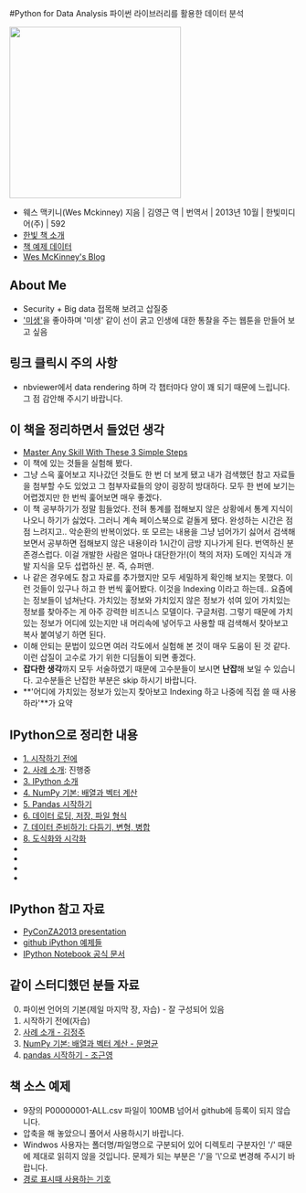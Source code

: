 #Python for Data Analysis 파이썬 라이브러리를 활용한 데이터 분석

[<img src="http://image.yes24.com/goods/11043328/L" width="300px" />](http://www.yes24.com/24/goods/11043328?scode=029)


- 웨스 맥키니(Wes Mckinney) 지음 | 김영근 역 | 번역서 | 2013년 10월 | 한빛미디어(주) | 592
- [한빛 책 소개](http://www.hanbit.co.kr/book/look.html?isbn=978-89-6848-047-8)
- [책 예제 데이터](https://github.com/pydata/pydata-book)
- [Wes McKinney's Blog](http://blog.wesmckinney.com)

## About Me

- Security + Big data 접목해 보려고 삽질중
- ['미생'](http://cartoon.media.daum.net/webtoon/view/miseng)을 좋아하며 '미생' 같이 선이 굵고 인생에 대한 통찰을 주는 웹툰을 만들어 보고 싶음

## 링크 클릭시 주의 사항

- nbviewer에서 data rendering 하며 각 챕터마다 양이 꽤 되기 때문에 느립니다. 그 점 감안해 주시기 바랍니다.

## 이 책을 정리하면서 들었던 생각

- [Master Any Skill With These 3 Simple Steps](http://www.businessinsider.com/skill-mastery-2014-5?utm_content=buffer801f0&utm_medium=social&utm_source=facebook.com&utm_campaign=buffer)
- 이 책에 있는 것들을 실험해 봤다.
- 그냥 스윽 훑어보고 지나갔던 것들도 한 번 더 보게 됐고 내가 검색했던 참고 자료들을 첨부할 수도 있었고 그 첨부자료들의 양이 굉장히 방대하다. 모두 한 번에 보기는 어렵겠지만 한 번씩 훑어보면 매우 좋겠다.
- 이 책 공부하기가 정말 힘들었다. 전혀 통계를 접해보지 않은 상황에서 통계 지식이 나오니 하기가 싫었다. 그러니 계속 페이스북으로 겉돌게 됐다. 완성하는 시간은 점점 느려지고.. 악순환의 반복이었다. 또 모르는 내용을 그냥 넘어가기 싫어서 검색해보면서 공부하면 접해보지 않은 내용이라 1시간이 금방 지나가게 된다. 번역하신 분 존경스럽다. 이걸 개발한 사람은 얼마나 대단한가!(이 책의 저자) 도메인 지식과 개발 지식을 모두 섭렵하신 분. 즉, 슈퍼맨.
- 나 같은 경우에도 참고 자료를 추가했지만 모두 세밀하게 확인해 보지는 못했다. 이런 것들이 있구나 하고 한 번씩 훑어봤다. 이것을 Indexing 이라고 하는데.. 요즘에는 정보들이 넘쳐난다. 가치있는 정보와 가치있지 않은 정보가 섞여 있어 가치있는 정보를 찾아주는 게 아주 강력한 비즈니스 모델이다. 구글처럼. 그렇기 때문에 가치있는 정보가 어디에 있는지만 내 머리속에 넣어두고 사용할 때 검색해서 찾아보고 복사 붙여넣기 하면 된다. 
- 이해 안되는 문법이 있으면 여러 각도에서 실험해 본 것이 매우 도움이 된 것 같다. 이런 삽질이 고수로 가기 위한 디딤돌이 되면 좋겠다.
- **잡다한 생각**까지 모두 서술하였기 때문에 고수분들이 보시면 **난잡**해 보일 수 있습니다. 고수분들은 난잡한 부분은 skip 하시기 바랍니다.
- **'어디에 가치있는 정보가 있는지 찾아보고 Indexing 하고 나중에 직접 쓸 때 사용하라'**가 요약

## IPython으로 정리한 내용
- [1. 시작하기 전에](http://nbviewer.ipython.org/urls/raw.github.com/re4lfl0w/ipython/master/python_data_analysis/ch01_Preliminaries.ipynb)
- [2. 사례 소개](http://nbviewer.ipython.org/github/re4lfl0w/ipython/blob/master/python_data_analysis/ch02_Introduction%20Examples.ipynb): 진행중
- [3. IPython 소개](http://nbviewer.ipython.org/urls/raw.github.com/re4lfl0w/ipython/master/python_data_analysis/ch03_Introduction%20IPython.ipynb)
- [4. NumPy 기본: 배열과 벡터 계산](http://nbviewer.ipython.org/urls/raw.github.com/re4lfl0w/ipython/master/python_data_analysis/ch04_Numpy.ipynb)
- [5. Pandas 시작하기](http://nbviewer.ipython.org/urls/raw.github.com/re4lfl0w/ipython/master/python_data_analysis/ch05_Pandas.ipynb)
- [6. 데이터 로딩, 저장, 파일 형식](http://nbviewer.ipython.org/urls/raw.github.com/re4lfl0w/ipython/master/python_data_analysis/ch06_Data%20loading.ipynb)
- [7. 데이터 준비하기: 다듬기, 변형, 병합](http://nbviewer.ipython.org/github/re4lfl0w/ipython/blob/master/books/python_data_analysis/ch07_Data_prepare_fixing_transform_merge.ipynb)
- [8. 도식화와 시각화](http://nbviewer.ipython.org/github/re4lfl0w/ipython/blob/master/books/python_data_analysis/ch08_Plotting_and_Visualization.ipynb)
- [9. 데이터 수집과 그룹 연산]: 진행중
- [10. 시계열]: 진행중
- [11. 금융, 경제 데이터 애플리케이션]: 진행중
- [12. 고급 NumPy]: 진행중

## IPython 참고 자료

- [PyConZA2013 presentation](http://nbviewer.ipython.org/github/Tooblippe/zapycon2013_ipython_science/blob/master/src/pycon13_ipython.ipynb)
- [github iPython 예제들](https://github.com/ipython/ipython/tree/master/examples/notebooks)
- [IPython Notebook 공식 문서](http://ipython.org/ipython-doc/dev/notebook/index.html)

## 같이 스터디했던 분들 자료

0. 파이썬 언어의 기본(제일 마지막 장, 자습) - 잘 구성되어 있음
1. 시작하기 전에(자습)
2. [사례 소개 - 김정주](http://nbviewer.ipython.org/gist/haje01/44825afdb0b54ac39150)
4. [NumPy 기본: 배열과 벡터 계산 - 문명균](http://nbviewer.ipython.org/gist/mmk232/9616491)
5. [pandas 시작하기 - 조근영](http://nbviewer.ipython.org/gist/re4lfl0w/9615403)

## 책 소스 예제

- 9장의 P00000001-ALL.csv 파일이 100MB 넘어서 github에 등록이 되지 않습니다. 
- 압축을 해 놓았으니 풀어서 사용하시기 바랍니다.
- Windwos 사용자는 폴더명/파일명으로 구분되어 있어 디렉토리 구분자인 '/' 때문에 제대로 읽히지 않을 것입니다. 문제가 되는 부분은 '/'을 '\\'으로 변경해 주시기 바랍니다.
- [경로 표시때 사용하는 기호](http://ith.kr/chair/cgj/cgj1201.html)